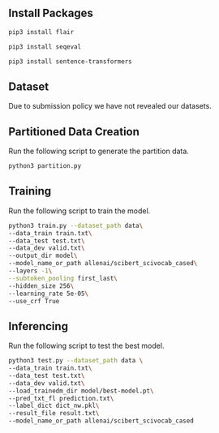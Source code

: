   ## Install Packages

```bash
pip3 install flair
```
```bash
pip3 install seqeval
```
```bash
pip3 install sentence-transformers
```

## Dataset
Due to submission policy we have not revealed our datasets.

## Partitioned Data Creation
Run the following script to generate the partition data.
```bash
python3 partition.py
```

## Training
Run the following script to train the model.

```bash
python3 train.py --dataset_path data\
--data_train train.txt\
--data_test test.txt\
--data_dev valid.txt\
--output_dir model\
--model_name_or_path allenai/scibert_scivocab_cased\
--layers -1\
--subtoken_pooling first_last\
--hidden_size 256\
--learning_rate 5e-05\
--use_crf True
```

## Inferencing
Run the following script to test the best model.

```bash
python3 test.py --dataset_path data \
--data_train train.txt\
--data_test test.txt\
--data_dev valid.txt\
--load_trainedm_dir model/best-model.pt\
--pred_txt_fl prediction.txt\
--label_dict dict_nw.pkl\
--result_file result.txt\
--model_name_or_path allenai/scibert_scivocab_cased

